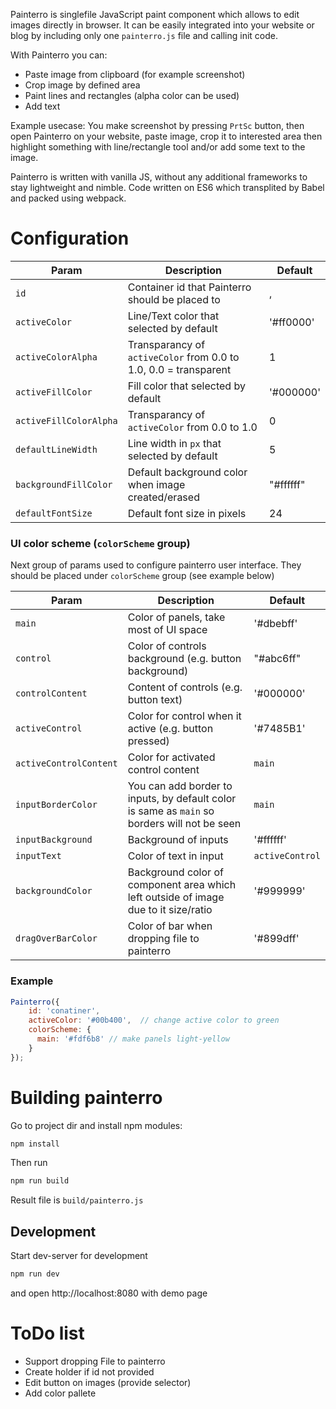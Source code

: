 Painterro is singlefile JavaScript paint component which allows to edit images directly in browser.
It can be easily integrated into your website or blog by including only one `painterro.js` file and calling init code.

With Painterro you can:
- Paste image from clipboard (for example screenshot)
- Crop image by defined area
- Paint lines and rectangles (alpha color can be used)
- Add text

Example usecase: You make screenshot by pressing `PrtSc` button, then open Painterro on your website, paste image, 
crop it to interested area then highlight something with line/rectangle tool and/or add some text 
to the image.

Painterro is written with vanilla JS, without any additional frameworks to stay lightweight and nimble. Code 
written on ES6 which transplited by Babel and packed using webpack.

# Configuration

| Param | Description | Default |
|-|-|-|
| `id` | Container id that Painterro should be placed to |,
|`activeColor`| Line/Text color that selected by default | '#ff0000' |
|`activeColorAlpha` | Transparancy of `activeColor` from 0.0 to 1.0, 0.0 = transparent | 1 |
|`activeFillColor` | Fill color that selected by default | '#000000' |
|`activeFillColorAlpha` | Transparancy of `activeColor` from 0.0 to 1.0 | 0 |
|`defaultLineWidth` | Line width in `px` that selected by default | 5 |
|`backgroundFillColor` | Default background color when image created/erased | "#ffffff" |
|`defaultFontSize` | Default font size in pixels | 24 |
### UI color scheme (`colorScheme` group)
Next group of params used to configure painterro user interface. 
They should be placed under `colorScheme` group (see example below)

| Param | Description | Default |
|-|-|-|
|`main` | Color of panels, take most of UI space | '#dbebff' |
|`control` | Color of controls background (e.g. button background) | "#abc6ff" |
|`controlContent` | Content of controls (e.g. button text) | '#000000' |
|`activeControl` | Color for control when it active (e.g. button pressed) | '#7485B1' |
|`activeControlContent` | Color for activated control content | `main` |
|`inputBorderColor` | You can add border to inputs, by default color is same as `main` so borders will not be seen | `main` |
|`inputBackground` | Background of inputs | '#ffffff' |
|`inputText` | Color of text in input | `activeControl` |
|`backgroundColor`| Background color of component area which left outside of image due to it size/ratio | '#999999' |
|`dragOverBarColor`| Color of bar when dropping file to painterro | '#899dff' |

### Example

```js
Painterro({
    id: 'conatiner',
    activeColor: '#00b400',  // change active color to green
    colorScheme: {
      main: '#fdf6b8' // make panels light-yellow
    }
});
```

# Building painterro
Go to project dir and install npm modules:
```bash
npm install
```
Then run
```bash
npm run build
```
Result file is `build/painterro.js`

## Development
Start dev-server for development
```js
npm run dev
```
and open http://localhost:8080 with demo page

# ToDo list

- Support dropping File to painterro
- Create holder if id not provided
- Edit button on images (provide selector)
- Add color pallete